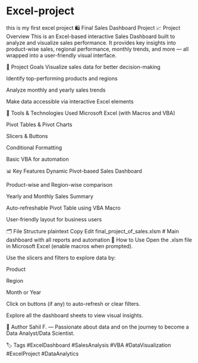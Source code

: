 # Excel-project
this is my first excel project
🛍️ Final Sales Dashboard Project
📈 Project Overview
This is an Excel-based interactive Sales Dashboard built to analyze and visualize sales performance. It provides key insights into product-wise sales, regional performance, monthly trends, and more — all wrapped into a user-friendly visual interface.

🎯 Project Goals
Visualize sales data for better decision-making

Identify top-performing products and regions

Analyze monthly and yearly sales trends

Make data accessible via interactive Excel elements

🧰 Tools & Technologies Used
Microsoft Excel (with Macros and VBA)

Pivot Tables & Pivot Charts

Slicers & Buttons

Conditional Formatting

Basic VBA for automation

📊 Key Features
Dynamic Pivot-based Sales Dashboard

Product-wise and Region-wise comparison

Yearly and Monthly Sales Summary

Auto-refreshable Pivot Table using VBA Macro

User-friendly layout for business users

🗂️ File Structure
plaintext
Copy
Edit
final_project_of_sales.xlsm  # Main dashboard with all reports and automation
🔄 How to Use
Open the .xlsm file in Microsoft Excel (enable macros when prompted).

Use the slicers and filters to explore data by:

Product

Region

Month or Year

Click on buttons (if any) to auto-refresh or clear filters.

Explore all the dashboard sheets to view visual insights.

📌 Author
Sahil F. — Passionate about data and on the journey to become a Data Analyst/Data Scientist.

🏷️ Tags
#ExcelDashboard #SalesAnalysis #VBA #DataVisualization #ExcelProject #DataAnalytics

